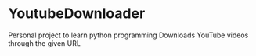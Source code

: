 # YoutubeDownloader
Personal project to learn python programming
Downloads YouTube videos through the given URL
